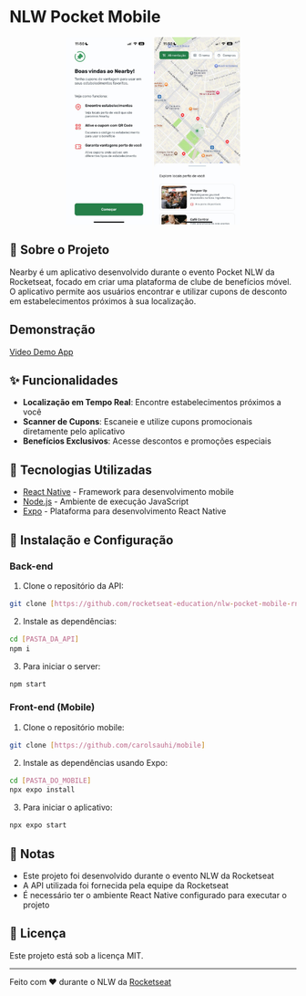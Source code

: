 # NLW Pocket Mobile

<p align="center">
  <img alt="Preview do projeto desenvolvido." src=".github/image_1.jpeg" width="30%">
  <img alt="Preview do projeto desenvolvido." src=".github/image_2.jpeg" width="30%">
</p>

## 📱 Sobre o Projeto

Nearby é um aplicativo desenvolvido durante o evento Pocket NLW da Rocketseat, focado em criar uma plataforma de clube de benefícios móvel. O aplicativo permite aos usuários encontrar e utilizar cupons de desconto em estabelecimentos próximos à sua localização.

## Demonstração

[Video Demo App](.github/demo_app_mobile.mp4)

## ✨ Funcionalidades

- **Localização em Tempo Real**: Encontre estabelecimentos próximos a você
- **Scanner de Cupons**: Escaneie e utilize cupons promocionais diretamente pelo aplicativo
- **Benefícios Exclusivos**: Acesse descontos e promoções especiais

## 🚀 Tecnologias Utilizadas

- [React Native](https://reactnative.dev/) - Framework para desenvolvimento mobile
- [Node.js](https://nodejs.org/) - Ambiente de execução JavaScript
- [Expo](https://expo.dev/) - Plataforma para desenvolvimento React Native

## 🔧 Instalação e Configuração

### Back-end

1. Clone o repositório da API:
```bash
git clone [https://github.com/rocketseat-education/nlw-pocket-mobile-rn]
```

2. Instale as dependências:
```bash
cd [PASTA_DA_API]
npm i
```

3. Para iniciar o server:
```bash
npm start
```

### Front-end (Mobile)

1. Clone o repositório mobile:
```bash
git clone [https://github.com/carolsauhi/mobile]
```

2. Instale as dependências usando Expo:
```bash
cd [PASTA_DO_MOBILE]
npx expo install
```

3. Para iniciar o aplicativo:
```bash
npx expo start
```

## 📝 Notas

- Este projeto foi desenvolvido durante o evento NLW da Rocketseat
- A API utilizada foi fornecida pela equipe da Rocketseat
- É necessário ter o ambiente React Native configurado para executar o projeto

## 📄 Licença

Este projeto está sob a licença MIT.

---

Feito com ❤️ durante o NLW da [Rocketseat](https://rocketseat.com.br/)

